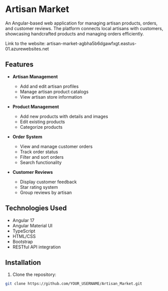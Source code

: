 # Artisan Market

An Angular-based web application for managing artisan products, orders, and customer reviews. The platform connects local artisans with customers, showcasing handcrafted products and managing orders efficiently.

Link to the website: artisan-market-agbha5b6dgawfxgt.eastus-01.azurewebsites.net

## Features

- **Artisan Management**
  - Add and edit artisan profiles
  - Manage artisan product catalogs
  - View artisan store information

- **Product Management**
  - Add new products with details and images
  - Edit existing products
  - Categorize products

- **Order System**
  - View and manage customer orders
  - Track order status
  - Filter and sort orders
  - Search functionality

- **Customer Reviews**
  - Display customer feedback
  - Star rating system
  - Group reviews by artisan

## Technologies Used

- Angular 17
- Angular Material UI
- TypeScript
- HTML/CSS
- Bootstrap
- RESTful API integration

## Installation

1. Clone the repository:
```bash
git clone https://github.com/YOUR_USERNAME/Artisan_Market.git

